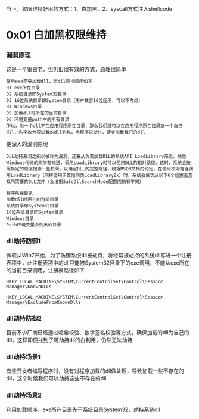 当下，权限维持好用的方式：1、白加黑，2、syscall方式注入shellcode

# 0x01 白加黑权限维持
### 漏洞原理
这是一个很古老，但仍旧很有效的方式，原理很简单
```
某些exe需要加载dll，而dll查找顺序如下
01 exe所在目录
02 系统⽬录即System32⽬录
03 16位系统⽬录即System⽬录（用户兼容16位应用，可以不考虑）
04 Windows目录
05 加载dll时所在的当前目录
06 环境变量path中的所有目录
所以，当一个dll不在应用程序所在目录，那么我们就可以在应用程序所在目录放一个自己dll，名字改为要加载的dll名称，当程序启动时，便会加载我们的dll
```
更深入的漏洞原理
```
DLL劫持漏洞之所以被称为漏洞，还要从负责加载DLL的系统API LoadLibrary来看。熟悉Windows代码的同学都知道，调⽤LoadLibrary时可以使⽤DLL的相对路径。这时，系统会按照特定的顺序搜索⼀些⽬录，以确定DLL的完整路径。根据MSDN⽂档的约定，在使⽤相对路径调⽤LoadLibrary（同样适⽤于其他同类LoadLibraryEx）时，系统会依次从以下6个位置去查找所需要的DLL⽂件（会根据SafeDllSearchMode配置⽽稍有不同）

程序所在⽬录
加载dll时所在的当前⽬录
系统⽬录即System32⽬录
16位系统⽬录即System⽬录
Windows⽬录
Path环境变量中列出的⽬录
```
### dll劫持防御1
微软从Win7开始，为了防御系统dll被劫持，将经常被劫持的系统dll写进一个注册表项中，此注册表项中的dll只能被System32目录下的exe调用，不能从exe所在的当前目录调用，注册表路径如下
```
HKEY_LOCAL_MACHINE\SYSTEM\CurrentControlSet\Control\Session Manager\KnownDLLs

HKEY_LOCAL_MACHINE\SYSTEM\CurrentControlSet\Control\Session Manager\ExcludeFromKnownDlls
```
### dll劫持防御2
目前不少厂商已经通过哈希校验、数字签名校验等方式，确保加载的dll为自己的dll，这样即便找到了可劫持dll的白利用，仍然无法劫持
### dll劫持场景1
有些开发者编写程序时，没有对程序加载的dll做处理，导致加载一些不存在的dll，这个时候我们可以劫持这些不存在的dll
### dll劫持场景2
利用加载顺序，exe所在目录先于系统目录System32，劫持系统dll